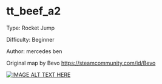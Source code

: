 # tt_beef_a2
Type: Rocket Jump

Difficulty: Beginner

Author: mercedes ben

Original map by Bevo
https://steamcommunity.com/id/Bevo


[![IMAGE ALT TEXT HERE](https://img.youtube.com/vi/Uyi3CX93XI0/0.jpg)](https://www.youtube.com/watch?v=Uyi3CX93XI0)